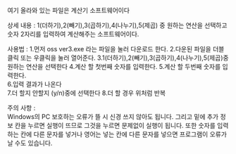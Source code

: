 여기 올라와 있는 파일은 계산기 소프트웨어이다

상세 내용 :
	1(더하기),2(빼기),3(곱하기),4(나누기),5(제곱) 중 원하는 연산을 선택하고 숫자 2자리를 입력하여 계산해주는 소프트웨어이다.

사용법 	:
	1.먼저 oss ver3.exe 라는 파일을 눌러 다운로드 한다.
  	2.다운된 파일을 더블클릭 또는 우클릭을 눌러 열어준다.
  	3.1(더하기),2(빼기),3(곱하기),4(나누기),5(제곱)중 원하는 연산을 선택한다
  	4.계산 할 첫번째 숫자를 입력한다.
  	5.계산 할 두번째 숫자를 입력한다.	
  	6.입력 결과가 나온다	
    	7.더 할지 안할지 (y/n)중에 선택한다	
      	8.더 할 경우 위처럼 반복

주의 사항  :  
	   Windows의 PC 보호하는 오류가 뜰 시 신경 쓰지 않아도 됩니다. 그리고 밑에 추가 정보 칸을 누르면 실행이 뜨므로 그것을 누르면 문제없이 실행이 됩니다. 
	   또한 숫자를 입력하는 칸에 다른 문자를 넣거나 영어는 넣는 칸에 다른 문자를 넣으면 프로그램이 오류가 날 수도 있습니다.
